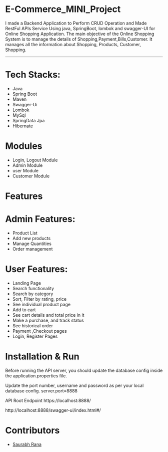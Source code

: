 # E-Commerce_MINI_Project



I made a Backend Application to Perform CRUD Operation and Made RestFul APIs Service Using java, SpringBoot, lombok and swagger-UI for Online Shopping Application.
The main objective of the Online Shopping System is to manage the details of Shopping,Payment,Bills,Customer. It manages all the information about Shopping, Products, Customer, Shopping. 


___________________________________________________________________________________________________________________________________________________________

# Tech Stacks: 

* Java
* Spring Boot
* Maven
* Swagger-Ui
* Lombok
* MySql
* SpringData Jpa
* Hibernate

# Modules 

* Login, Logout Module
* Admin Module
* user Module
* Customer Module

# Features 


# Admin Features:

* Product List
* Add new products
* Manage Quantities
* Order management

# User Features:

* Landing Page
* Search functionality
* Search by category
* Sort, Filter by rating, price
* See individual product page
* Add to cart
* See cart details and total price in it
* Make a purchase, and track status
* See historical order
* Payment ,Checkout pages
* Login, Register Pages



# Installation & Run 

Before running the API server, you should update the database config inside the application.properties file.

Update the port number, username and password as per your local database config. server.port=8888

API Root Endpoint https://localhost:8888/

http://localhost:8888/swagger-ui/index.html#/




# Contributors 

* [Saurabh Rana](https://github.com/saurabhrana7699)
